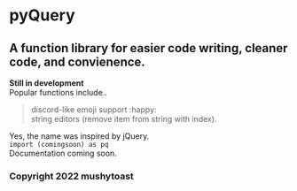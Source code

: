 # pyQuery
## A function library for easier code writing, cleaner code, and convienence. 
**Still in development**    
Popular functions include..    
> discord-like emoji support :happy:   
> string editors (remove item from string with index).   

Yes, the name was inspired by jQuery.   
`import (comingsoon) as pq`   
Documentation coming soon.   

### Copyright 2022 mushytoast
